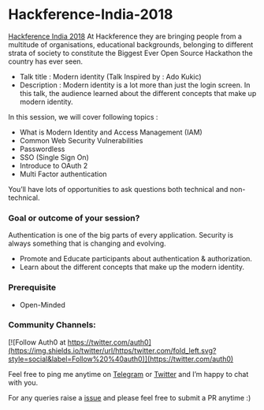 # Hackference-India-2018

[Hackference India 2018](https://hackference.in/about) At Hackference they are bringing people from a multitude of organisations, educational backgrounds, belonging to different strata of society to constitute the Biggest Ever Open Source Hackathon the country has ever seen. 

* Talk title : Modern identity  (Talk Inspired by : Ado Kukic)
* Description : Modern identity is a lot more than just the login screen. In this talk, the audience learned about the different concepts that make up modern identity.

In this session, we will cover following topics :

* What is Modern Identity and Access Management (IAM)
* Common Web Security Vulnerabilities
* Passwordless
* SSO (Single Sign On)
* Introduce to OAuth 2
* Multi Factor authentication

You’ll have lots of opportunities to ask questions both technical and non-technical. 

### Goal or outcome of your session?

Authentication is one of the big parts of every application. Security is always something that is changing and evolving.

* Promote and Educate participants about authentication & authorization.
* Learn about the different concepts that make up the modern identity.

### Prerequisite 

* Open-Minded 

### Community Channels: 
[![Follow Auth0 at https://twitter.com/auth0](https://img.shields.io/twitter/url/https/twitter.com/fold_left.svg?style=social&label=Follow%20%40auth0)](https://twitter.com/auth0)

Feel free to ping me anytime on [Telegram](http://telegram.me/rowdymehul) or [Twitter](http://twitter.com/rowdymehul) and I’m happy to chat with you.

For any queries raise a [issue](https://github.com/rowdymehul/Hackference-India-2018/issues) and please feel free to submit a PR anytime :)





